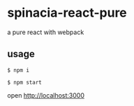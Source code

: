 # spinacia-react-pure
a pure react with webpack

## usage


``$ npm i ``


``$ npm start ``

open [http://localhost:3000](http://localhost:3000)